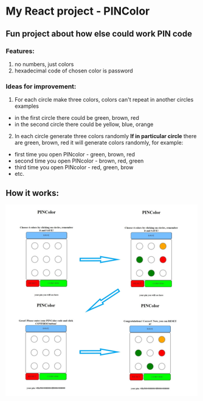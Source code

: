 # My React project - PINColor
## Fun project about how else could work PIN code

### Features:
1. no numbers, just colors
2. hexadecimal code of chosen color is password

### Ideas for improvement:
1. For each circle make three colors, colors can't repeat in another circles
examples
- in the first circle there could be green, brown, red
- in the second circle there could be yellow, blue, orange
2. In each circle generate three colors randomly
**If in particular circle** there are green, brown, red it will generate colors randomly, for example:
- first time you open PINcolor - green, brown, red
- second time you open PINcolor - brown, red, green
- third time you open PINcolor - red, green, brow
- etc.

## How it works:

![PINColor_in_action](PINColor_in_action_arrows.jpg)
